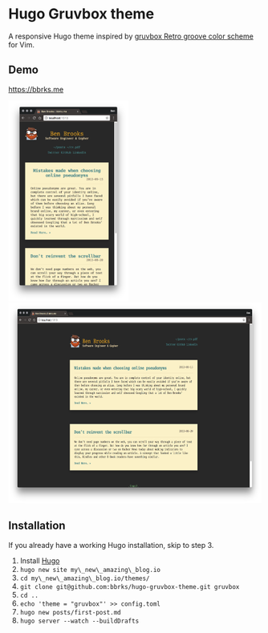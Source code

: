 # Hugo Gruvbox theme

A responsive Hugo theme inspired by [gruvbox Retro groove color scheme](https://github.com/morhetz/gruvbox) for Vim.

## Demo

https://bbrks.me

<img title="Desktop View" src="screenshots/mobile.png" height="400"><img title="Desktop View" src="screenshots/desktop.png" height="400">

## Installation

If you already have a working Hugo installation, skip to step 3.

1. Install [Hugo](https://gohugo.io/)
2. `hugo new site my\_new\_amazing\_blog.io`
3. `cd my\_new\_amazing\_blog.io/themes/`
4. `git clone git@github.com:bbrks/hugo-gruvbox-theme.git gruvbox`
5. `cd ..`
6. `echo 'theme = "gruvbox"' >> config.toml`
7. `hugo new posts/first-post.md`
8. `hugo server --watch --buildDrafts`
